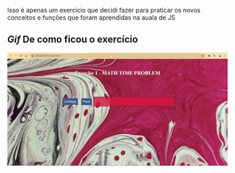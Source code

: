 Isso é apenas um exercício que decidi fazer para praticar os novos conceitos e funções que foram aprendidas na auala de JS

<h2><em>Gif</em> De como ficou o exercício</h2>

<img src="DateEx.gif">
